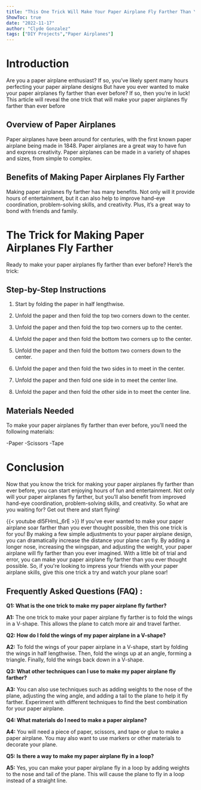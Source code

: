 ```yaml
---
title: "This One Trick Will Make Your Paper Airplane Fly Farther Than You Ever Thought Possible!"
ShowToc: true 
date: "2022-11-17"
author: "Clyde Gonzalez" 
tags: ["DIY Projects","Paper Airplanes"]
---
```

# Introduction

Are you a paper airplane enthusiast? If so, you’ve likely spent many hours perfecting your paper airplane designs But have you ever wanted to make your paper airplanes fly farther than ever before? If so, then you’re in luck! This article will reveal the one trick that will make your paper airplanes fly farther than ever before

## Overview of Paper Airplanes

Paper airplanes have been around for centuries, with the first known paper airplane being made in 1848. Paper airplanes are a great way to have fun and express creativity. Paper airplanes can be made in a variety of shapes and sizes, from simple to complex.

## Benefits of Making Paper Airplanes Fly Farther

Making paper airplanes fly farther has many benefits. Not only will it provide hours of entertainment, but it can also help to improve hand-eye coordination, problem-solving skills, and creativity. Plus, it’s a great way to bond with friends and family.

# The Trick for Making Paper Airplanes Fly Farther

Ready to make your paper airplanes fly farther than ever before? Here’s the trick:

## Step-by-Step Instructions

1. Start by folding the paper in half lengthwise.

2. Unfold the paper and then fold the top two corners down to the center.

3. Unfold the paper and then fold the top two corners up to the center.

4. Unfold the paper and then fold the bottom two corners up to the center.

5. Unfold the paper and then fold the bottom two corners down to the center.

6. Unfold the paper and then fold the two sides in to meet in the center.

7. Unfold the paper and then fold one side in to meet the center line.

8. Unfold the paper and then fold the other side in to meet the center line.

## Materials Needed

To make your paper airplanes fly farther than ever before, you’ll need the following materials:

-Paper
-Scissors
-Tape

# Conclusion

Now that you know the trick for making your paper airplanes fly farther than ever before, you can start enjoying hours of fun and entertainment. Not only will your paper airplanes fly farther, but you’ll also benefit from improved hand-eye coordination, problem-solving skills, and creativity. So what are you waiting for? Get out there and start flying!

{{< youtube dl5FHmL_6rE >}} 
If you've ever wanted to make your paper airplane soar farther than you ever thought possible, then this one trick is for you! By making a few simple adjustments to your paper airplane design, you can dramatically increase the distance your plane can fly. By adding a longer nose, increasing the wingspan, and adjusting the weight, your paper airplane will fly farther than you ever imagined. With a little bit of trial and error, you can make your paper airplane fly farther than you ever thought possible. So, if you're looking to impress your friends with your paper airplane skills, give this one trick a try and watch your plane soar!

## Frequently Asked Questions (FAQ) :
**Q1: What is the one trick to make my paper airplane fly farther?**

**A1:** The one trick to make your paper airplane fly farther is to fold the wings in a V-shape. This allows the plane to catch more air and travel farther.

**Q2: How do I fold the wings of my paper airplane in a V-shape?**

**A2:** To fold the wings of your paper airplane in a V-shape, start by folding the wings in half lengthwise. Then, fold the wings up at an angle, forming a triangle. Finally, fold the wings back down in a V-shape.

**Q3: What other techniques can I use to make my paper airplane fly farther?**

**A3:** You can also use techniques such as adding weights to the nose of the plane, adjusting the wing angle, and adding a tail to the plane to help it fly farther. Experiment with different techniques to find the best combination for your paper airplane.

**Q4: What materials do I need to make a paper airplane?**

**A4:** You will need a piece of paper, scissors, and tape or glue to make a paper airplane. You may also want to use markers or other materials to decorate your plane.

**Q5: Is there a way to make my paper airplane fly in a loop?**

**A5:** Yes, you can make your paper airplane fly in a loop by adding weights to the nose and tail of the plane. This will cause the plane to fly in a loop instead of a straight line.



